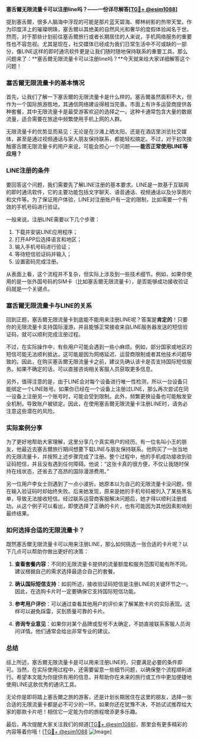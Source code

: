 **塞舌爾无限流量卡可以注册line吗？——一份详尽解答[[TG💪+ @esim1088](https://t.me/s/esim1088)]**

提到塞舌爾，很多人脑海中浮现的可能是那片蓝天碧海、椰林树影的热带天堂。作为印度洋上的璀璨明珠，塞舌爾以其绝美的自然风光和奢华的度假体验闻名于世。然而，对于那些计划前往塞舌爾旅行或者长期居住的人来说，手机网络服务的重要性也不容忽视。尤其是现在，社交媒体已经成为我们日常生活中不可或缺的一部分，像LINE这样的即时通讯软件更是让我们随时随地保持联系的重要工具。那么问题来了：**塞舌爾无限流量卡可以注册line吗？**今天就来给大家详细解答这个问题！

### 塞舌爾无限流量卡的基本情况

首先，让我们了解一下塞舌爾的无限流量卡是什么样的。塞舌爾虽然面积不大，但作为一个国际旅游胜地，其通信网络建设得相当完善。市面上有许多运营商提供各种套餐，其中无限流量卡是最受游客欢迎的选择之一。这种卡通常包含大量的数据流量，适合需要在旅途中频繁使用手机上网的人群。

无限流量卡的优势显而易见：无论是在沙滩上晒太阳，还是在酒店里浏览社交媒体，甚至是通过视频通话与家人朋友保持联系，都能轻松搞定。不过，对于初次接触塞舌爾无限流量卡的用户来说，可能会担心一个问题——**能否正常使用LINE等应用？**

### LINE注册的条件

要回答这个问题，我们需要先了解LINE注册的基本要求。LINE是一款基于互联网的即时通讯软件，它的主要功能包括文字聊天、语音通话、视频通话以及分享图片和文件等。为了保证用户体验，LINE对注册账户有一定的限制，比如需要一个有效的手机号码进行验证。

一般来说，注册LINE需要以下几个步骤：
1. 下载并安装LINE应用程序；
2. 打开APP后选择语言和地区；
3. 输入手机号码进行验证；
4. 等待短信验证码并输入；
5. 设置密码完成注册。

从表面上看，这个流程并不复杂，但实际上涉及到一些技术细节。例如，如果你使用的是一张外国号码的SIM卡（比如塞舌爾无限流量卡），是否能够成功接收验证码就是一个关键点。

### 塞舌爾无限流量卡与LINE的关系

回到正题，塞舌爾无限流量卡到底能不能用来注册LINE呢？答案是**肯定的**！只要你的无限流量卡支持国际漫游，并且能够正常接收来自LINE服务器发送的短信验证码，就可以顺利完成注册过程。

不过，在实际操作中，有些用户可能会遇到一些小麻烦。例如，部分国家或地区的短信可能无法顺利抵达，这可能是因为网络延迟、运营商限制或者其他技术问题导致的。因此，在购买塞舌爾无限流量卡之前，建议先确认该卡是否支持国际短信服务。如果不确定的话，可以直接咨询相关客服人员获取更多信息。

另外，值得注意的是，由于LINE会对每个设备进行唯一性检测，所以一台设备只能绑定一个LINE账号。如果你已经在一个设备上注册过LINE，那么再次尝试在同一设备上注册另一个账号时，可能会受到限制。此外，频繁更换设备也可能触发安全机制，导致账户被锁定。因此，在使用塞舌爾无限流量卡注册LINE时，请务必注意这些潜在的风险。

### 实际案例分享

为了更好地帮助大家理解，这里分享几个真实用户的经历。有一位名叫小王的朋友，他最近去塞舌爾旅行期间想要下载LINE与朋友保持联系。他购买了一张当地的无限流量卡，并按照上述步骤完成了注册。整个过程中，他的手机成功接收到验证码短信，并且没有遇到任何障碍。他说：“这张卡真的很方便，不仅让我随时保持在线状态，还省去了高昂的国际漫游费用。”

另一位用户李女士则遇到了一点小波折。她原本以为自己的无限流量卡没问题，但在输入验证码时却始终失败。后来她发现，原来是她的手机号码被列入了某些黑名单，导致无法接收短信。经过联系运营商客服解决问题后，她才得以顺利注册成功。从这个例子可以看出，即使选择了正确的卡片，也有可能因为其他因素影响到最终结果。

### 如何选择合适的无限流量卡？

既然塞舌爾无限流量卡可以用来注册LINE，那么如何挑选一张合适的卡片呢？以下几点可以帮助你做出更好的决策：

1. **查看套餐内容**：不同的无限流量卡提供的流量额度和服务范围可能有所不同。建议根据自己的需求选择最适合自己的套餐。
   
2. **确认国际短信支持**：如前所述，接收验证码短信是注册LINE的关键环节之一。因此，在选购卡片时一定要确保它支持国际短信功能。

3. **参考用户评价**：可以通过查看其他用户的评价来了解某款卡片的实际表现。这样可以避免踩雷，买到质量可靠的卡片。

4. **咨询专业意见**：如果你对某个品牌或型号不太确定，不妨直接联系客服人员询问详情。他们通常会给出非常专业的建议。

### 总结

综上所述，塞舌爾无限流量卡是可以用来注册LINE的，只要满足必要的条件即可。当然，在实际使用过程中，还需要留意一些细节问题，以确保整个流程顺利进行。希望本文能为你提供有用的信息，并帮助你在未来的旅行或工作中更加便捷地使用LINE这款优秀的通讯工具。

无论你是即将踏上塞舌爾之旅的游客，还是计划长期居住在这里的朋友，选择一张合适的无限流量卡都是必不可少的一环。如果你还在犹豫不决，不妨试试推荐给大家的那款卡片吧！相信它一定能为你的旅程增添更多乐趣。

最后，再次提醒大家关注我们的频道[[TG💪+ @esim1088](https://t.me/s/esim1088)]，那里会有更多精彩的内容等着你哦！[[TG💪+ @esim1088](https://t.me/s/esim1088) ![Image](https://i.postimg.cc/4NQfJmqS/Snipaste-2025-05-13-00-14-12.png)]